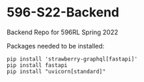 # 596-S22-Backend
Backend Repo for 596RL Spring 2022

Packages needed to be installed:
```
pip install 'strawberry-graphql[fastapi]'
pip install fastapi
pip install "uvicorn[standard]"
```